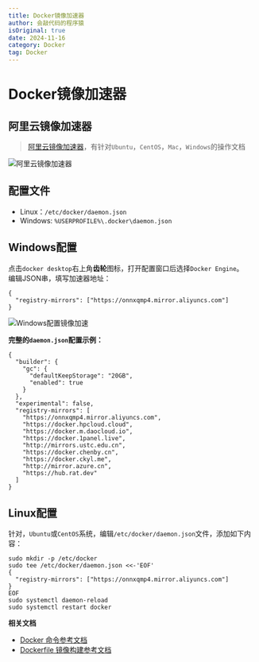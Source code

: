 ```yaml
---
title: Docker镜像加速器
author: 会敲代码的程序猿
isOriginal: true
date: 2024-11-16
category: Docker
tag: Docker
---
```


# Docker镜像加速器

## 阿里云镜像加速器

> [阿里云镜像加速器](https://cr.console.aliyun.com/cn-hangzhou/instances/mirrors)，有针对`Ubuntu`，`CentOS`，`Mac`，`Windows`的操作文档

![阿里云镜像加速器](http://img.geekyspace.cn/pictures/2024/202411270006564.png)

## 配置文件

* Linux：`/etc/docker/daemon.json`
* Windows: `%USERPROFILE%\.docker\daemon.json`

## Windows配置

点击`docker desktop`右上角**齿轮**图标，打开配置窗口后选择`Docker Engine`。<br/>
编辑JSON串，填写加速器地址：

```shell
{
  "registry-mirrors": ["https://onnxqmp4.mirror.aliyuncs.com"]
}
```

![Windows配置镜像加速](http://img.geekyspace.cn/pictures/2024/202411160051539.png)

**完整的`daemon.json`配置示例：**

```shell
{
  "builder": {
    "gc": {
      "defaultKeepStorage": "20GB",
      "enabled": true
    }
  },
  "experimental": false,
  "registry-mirrors": [
    "https://onnxqmp4.mirror.aliyuncs.com",
    "https://docker.hpcloud.cloud",
    "https://docker.m.daocloud.io",
    "https://docker.1panel.live",
    "http://mirrors.ustc.edu.cn",
    "https://docker.chenby.cn",
    "https://docker.ckyl.me",
    "http://mirror.azure.cn",
    "https://hub.rat.dev"
  ]
}
```

## Linux配置

针对，`Ubuntu`或`CentOS`系统，编辑`/etc/docker/daemon.json`文件，添加如下内容：

```shell
sudo mkdir -p /etc/docker
sudo tee /etc/docker/daemon.json <<-'EOF'
{
  "registry-mirrors": ["https://onnxqmp4.mirror.aliyuncs.com"]
}
EOF
sudo systemctl daemon-reload
sudo systemctl restart docker
```

**相关文档**

* [Docker 命令参考文档](https://docs.docker.com/engine/reference/commandline/cli/)
* [Dockerfile 镜像构建参考文档](https://docs.docker.com/engine/reference/builder/?spm=5176.8351553.0.0.4ef81991wFvDZm)
